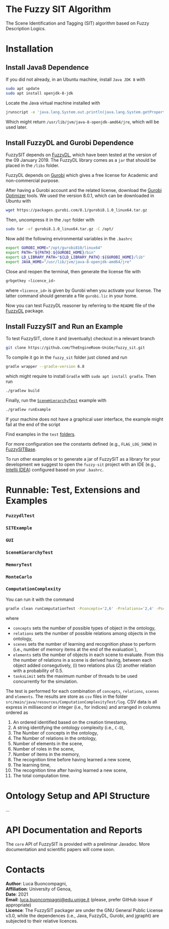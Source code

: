 # The Fuzzy SIT Algorithm
The Scene Identification and Tagging (SIT) algorithm based on Fuzzy Description Logics.

# Installation

## Install Java8 Dependence
If you did not already, in an Ubuntu machine, install `Java JDK 8` with
```sh
sudo apt update
sudo apt install openjdk-8-jdk
```
Locate the Java virtual machine installed with
```sh
jrunscript -e 'java.lang.System.out.println(java.lang.System.getProperty("java.home"));' 
```
Which might return `/usr/lib/jvm/java-8-openjdk-amd64/jre`, which will be used later.

## Install FuzzyDL and Gurobi Dependence
FuzzySIT depends on [FuzzyDL](https://www.umbertostraccia.it/cs/software/fuzzyDL/fuzzyDL.html), which have been tested at the version of the 09 January 2019.
The FuzzyDL library comes as a `jar` that should be placed in the `/libs` folder.

FuzzyDL depends on [Gurobi](https://www.gurobi.com/) which gives a free license for Academic and non-commercial purpose. 

After having a Gurobi account and the related license, download the [Gurobi Optimizer](https://www.gurobi.com/downloads/gurobi-software/) tools. 
We used the version 8.0.1, which can be downloaded in Ubuntu with
```sh
wget https://packages.gurobi.com/8.1/gurobi8.1.0_linux64.tar.gz
```
Then, uncompress it in the `/opt` folder with
```sh
sudo tar -xf gurobi8.1.0_linux64.tar.gz -C /opt/
```

Now add the following environmental variables in the `.bashrc` 
```sh
export GUROBI_HOME="/opt/gurobi810/linux64"
export PATH="${PATH}:${GUROBI_HOME}/bin"
export LD_LIBRARY_PATH="${LD_LIBRARY_PATH}:${GUROBI_HOME}/lib"
export JAVA_HOME="/usr/lib/jvm/java-8-openjdk-amd64/jre"
```
Close and reopen the terminal, then generate the license file with
```sh
grbgetkey <licence_id>
```
where `<licence_id>` is given by Gurobi when you activate your license.
The latter command should generate a file `gurobi.lic` in your home.

Now you can test FuzzyDL reasoner by referring to the `README` file of the [FuzzyDL](https://www.umbertostraccia.it/cs/software/fuzzyDL/fuzzyDL.html) package.

## Install FuzzySIT and Run an Example
To test FuzzySIT, clone it and (eventually) checkout in a relevant branch
```sh
git clone https://github.com/TheEngineRoom-UniGe/fuzzy_sit.git
```

To compile it go in the `fuzzy_sit` folder just cloned and run
```sh
gradle wrapper --gradle-version 6.8
```
which might require to install `Gradle` with `sudo apt install gradle`.
Then run 
```sh
./gradlew build
```

Finally, run the [`SceneHierarchyTest`](https://github.com/EmaroLab/fuzzy_sit/blob/master/src/test/java/it/emarolab/fuzzySIT/semantic/SceneHierarchyTest.java) example with
```sh
./gradlew runExample
```
If your machine does not have a graphical user interface, the example might fail at the end of the script 






Find examples in the `test` [folders](https://github.com/EmaroLab/fuzzy_sit/tree/master/src/test/java/it/emarolab/fuzzySIT).

For more configuration see the constants defined (e.g., `FLAG_LOG_SHOW`) in [FuzzySITBase](https://github.com/TheEngineRoom-UniGe/fuzzy_sit/blob/master/src/main/java/it/emarolab/fuzzySIT/FuzzySITBase.java).

To run other examples or to generate a jar of FuzzySIT as a library for your development we suggest to open the `fuzzy-sit` project with an IDE (e.g., [Intellij IDEA](https://www.jetbrains.com/idea/)) configured based on your `.bashrc`.


# Runnable: Test, Extensions and Examples

### `FuzzydlTest`
### `SITExample`
### `GUI`
### `SceneHierarchyTest`
### `MemoryTest`
### `MonteCarlo`
### `ComputationComplexity` 
You can run it with the command
```sh
gradle clean runComputationTest -Pconcepts='2,6' -Prelations='2,4' -Pscenes='2,2,2' -Pelements='2,3,4' -PtasksLimit='2'
```
where
 - `concepts` sets the number of possible types of object in the ontology,
 - `relations` sets the number of possible relations among objects in the ontology,
 - `scenes` sets the number of learning and recognition phase to perform (i.e., number of memory items at the end of the evaluation`),
 - `elements` sets the number of objects in each scene to evaluate. From this the number of relations in a scene is derived having, between each object added consegutively, (i) two relations plus (2) another relation with a probability of 0.5.
 - `tasksLimit` sets the maximum number of threads to be used concurrently for the simulation.

The test is performed for each combination of `concepts`, `relations`, `scenes` and `elements`. 
The results are store as `csv` files in the folder `src/main/java/resources/ComputationComplexityTest/log`.
CSV data is all express in millisecond or integer (i.e., for indices) and arranged in columns ordered as
1. An ordered identified based on the creation timestamp,
2. A string identifying the ontology complexity (i.e., `C-D`),
3. The Number of concepts in the ontology,
4. The Number of relations in the ontology,
5. Number of elements in the scene,
6. Number of roles in the scene,
7. Number of items in the memory,
8. The recognition time before having learned a new scene,
9. The learning time,
10. The recognition time after having learned a new scene,
11. The total computation time.

# Ontology Setup and API Structure
...


# API Documentation and Reports

The `core` API of  FuzzySIT is provided with a preliminar Javadoc. 
More documentation and scientific papers will come soon.

# Contacts
**Author**: Luca Buoncompagni,  
**Affiliation**: University of Genoa,  
**Date**: 2021  
**Email**: luca.buoncompagni@edu.unige.it (please, prefer GitHub issue if appropriate)  
**Licence**: The FuzzySIT packager are under the GNU General Public License v3.0, while the dependences (i.e., Java, 
FuzzyDL, Gurobi, and jgrapht) are subjected to their relative licences.
